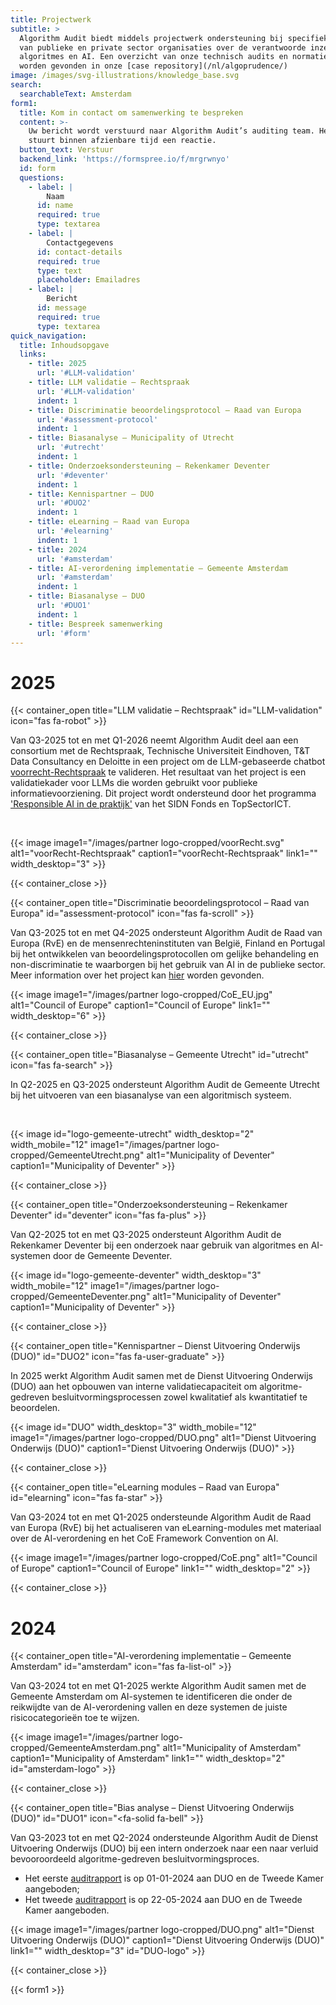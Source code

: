 ```yaml
---
title: Projectwerk
subtitle: >
  Algorithm Audit biedt middels projectwerk ondersteuning bij specifieke vragen
  van publieke en private sector organisaties over de verantwoorde inzet van
  algoritmes en AI. Een overzicht van onze technisch audits en normatieve reviews kan
  worden gevonden in onze [case repository](/nl/algoprudence/)
image: /images/svg-illustrations/knowledge_base.svg
search:
  searchableText: Amsterdam
form1:
  title: Kom in contact om samenwerking te bespreken
  content: >-
    Uw bericht wordt verstuurd naar Algorithm Audit’s auditing team. Het team
    stuurt binnen afzienbare tijd een reactie.
  button_text: Verstuur
  backend_link: 'https://formspree.io/f/mrgrwnyo'
  id: form
  questions:
    - label: |
        Naam
      id: name
      required: true
      type: textarea
    - label: |
        Contactgegevens
      id: contact-details
      required: true
      type: text
      placeholder: Emailadres
    - label: |
        Bericht
      id: message
      required: true
      type: textarea
quick_navigation:
  title: Inhoudsopgave
  links:
    - title: 2025
      url: '#LLM-validation'
    - title: LLM validatie – Rechtspraak
      url: '#LLM-validation'
      indent: 1
    - title: Discriminatie beoordelingsprotocol – Raad van Europa
      url: '#assessment-protocol'
      indent: 1
    - title: Biasanalyse – Municipality of Utrecht
      url: '#utrecht'
      indent: 1
    - title: Onderzoeksondersteuning – Rekenkamer Deventer
      url: '#deventer'
      indent: 1
    - title: Kennispartner – DUO
      url: '#DUO2'
      indent: 1
    - title: eLearning – Raad van Europa
      url: '#elearning'
      indent: 1
    - title: 2024
      url: '#amsterdam'
    - title: AI-verordening implementatie – Gemeente Amsterdam
      url: '#amsterdam'
      indent: 1
    - title: Biasanalyse – DUO
      url: '#DUO1'
      indent: 1
    - title: Bespreek samenwerking
      url: '#form'
---
```


# 2025

<!-- voorRecht LLM validation -->

{{< container_open title="LLM validatie – Rechtspraak" id="LLM-validation" icon="fas fa-robot" >}}

Van Q3-2025 tot en met Q1-2026 neemt Algorithm Audit deel aan een consortium met de Rechtspraak, Technische Universiteit Eindhoven, T&T Data Consultancy en Deloitte in een project om de LLM-gebaseerde chatbot <a href="https://www.voorrecht-rechtspraak.nl" target="_blank">voorrecht-Rechtspraak</a> te valideren. Het resultaat van het project is een validatiekader voor LLMs die worden gebruikt voor publieke informatievoorziening. Dit project wordt ondersteund door het programma <a href="https://www.sidnfonds.nl/nieuws/dit-zijn-de-10-toegekende-projecten-van-de-call-responsible-ai-in-de" target="_blank">'Responsible AI in de praktijk'</a> van het SIDN Fonds en TopSectorICT.

</br>

{{< image image1="/images/partner logo-cropped/voorRecht.svg" alt1="voorRecht-Rechtspraak" caption1="voorRecht-Rechtspraak" link1="" width_desktop="3" >}}

{{< container_close >}}



<!-- CoE Assessment protocol -->

{{< container_open title="Discriminatie beoordelingsprotocol – Raad van Europa" id="assessment-protocol" icon="fas fa-scroll" >}}

Van Q3-2025 tot en met Q4-2025 ondersteunt Algorithm Audit de Raad van Europa (RvE) en de mensenrechteninstituten van België, Finland en Portugal bij het ontwikkelen van beoordelingsprotocollen om gelijke behandeling en non-discriminatie te waarborgen bij het gebruik van AI in de publieke sector. Meer information over het project kan <a href="https://www.coe.int/en/web/inclusion-and-antidiscrimination/upholding-equality-and-non-discrimination-by-equality-bodies-regarding-the-use-of-artificial-intelligence-ai-in-public-administrations1" target="_blank">hier</a> worden gevonden.

{{< image image1="/images/partner logo-cropped/CoE_EU.jpg" alt1="Council of Europe" caption1="Council of Europe" link1="" width_desktop="6" >}}

{{< container_close >}}



<!-- Gemeente Utrecht -->

{{< container_open title="Biasanalyse – Gemeente Utrecht" id="utrecht" icon="fas fa-search" >}}

In Q2-2025 en Q3-2025 ondersteunt Algorithm Audit de Gemeente Utrecht bij het uitvoeren van een biasanalyse van een algoritmisch systeem.

<br>

{{< image id="logo-gemeente-utrecht" width_desktop="2" width_mobile="12" image1="/images/partner logo-cropped/GemeenteUtrecht.png" alt1="Municipality of Deventer" caption1="Municipality of Deventer" >}}

{{< container_close >}} 



<!-- Rekenkamer Deventer -->

{{< container_open title="Onderzoeksondersteuning – Rekenkamer Deventer" id="deventer" icon="fas fa-plus" >}}

Van Q2-2025 tot en met Q3-2025 ondersteunt Algorithm Audit de Rekenkamer Deventer bij een onderzoek naar gebruik van algoritmes en AI-systemen door de Gemeente Deventer.

{{< image id="logo-gemeente-deventer" width_desktop="3" width_mobile="12" image1="/images/partner logo-cropped/GemeenteDeventer.png" alt1="Municipality of Deventer" caption1="Municipality of Deventer" >}}

{{< container_close >}} 



<!-- DUO Kennispartner -->

{{< container_open title="Kennispartner – Dienst Uitvoering Onderwijs (DUO)" id="DUO2" icon="fas fa-user-graduate" >}}

In 2025 werkt Algorithm Audit samen met de Dienst Uitvoering Onderwijs (DUO) aan het opbouwen van interne validatiecapaciteit om algoritme-gedreven besluitvormingsprocessen zowel kwalitatief als kwantitatief te beoordelen.

{{< image id="DUO" width_desktop="3" width_mobile="12" image1="/images/partner logo-cropped/DUO.png" alt1="Dienst Uitvoering Onderwijs (DUO)" caption1="Dienst Uitvoering Onderwijs (DUO)" >}}

{{< container_close >}} 



<!-- CoE eLearning -->

{{< container_open title="eLearning modules – Raad van Europa" id="elearning" icon="fas fa-star" >}}

Van Q3-2024 tot en met Q1-2025 ondersteunde Algorithm Audit de Raad van Europa (RvE) bij het actualiseren van eLearning-modules met materiaal over de AI-verordening en het CoE Framework Convention on AI.

{{< image image1="/images/partner logo-cropped/CoE.png" alt1="Council of Europe" caption1="Council of Europe" link1="" width_desktop="2" >}}

{{< container_close >}}
<br>

# 2024


<!-- Gemeente Amsterdam -->

{{< container_open title="AI-verordening implementatie – Gemeente Amsterdam" id="amsterdam" icon="fas fa-list-ol" >}}

Van Q3-2024 tot en met Q1-2025 werkte Algorithm Audit samen met de Gemeente Amsterdam om AI-systemen te identificeren die onder de reikwijdte van de AI-verordening vallen en deze systemen de juiste risicocategorieën toe te wijzen.

{{< image image1="/images/partner logo-cropped/GemeenteAmsterdam.png" alt1="Municipality of Amsterdam" caption1="Municipality of Amsterdam" link1="" width_desktop="2" id="amsterdam-logo" >}}

{{< container_close >}}



<!-- DUO CUB -->

{{< container_open title="Bias analyse – Dienst Uitvoering Onderwijs (DUO)" id="DUO1" icon="<fa-solid fa-bell" >}}

Van Q3-2023 tot en met Q2-2024 ondersteunde Algorithm Audit de Dienst Uitvoering Onderwijs (DUO) bij een intern onderzoek naar een naar verluid bevooroordeeld algoritme-gedreven besluitvormingsproces.

- Het eerste [auditrapport](/algoprudence/cases/aa202401_preventing-prejudice/) is op 01-01-2024 aan DUO en de Tweede Kamer aangeboden;
- Het tweede [auditrapport](/algoprudence/cases/aa202401_preventing-prejudice/) is op 22-05-2024 aan DUO en de Tweede Kamer aangeboden.

{{< image image1="/images/partner logo-cropped/DUO.png" alt1="Dienst Uitvoering Onderwijs (DUO)" caption1="Dienst Uitvoering Onderwijs (DUO)" link1="" width_desktop="3" id="DUO-logo" >}}

{{< container_close >}}

{{< form1 >}}
